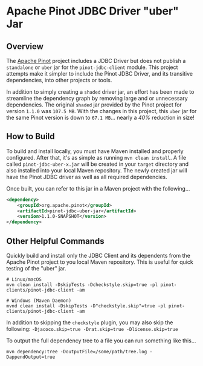 # Apache Pinot JDBC Driver "uber" Jar

## Overview
The [Apache Pinot](https://github.com/apache/pinot) project includes a JDBC Driver but does not publish a `standalone` or `uber` jar for the `pinot-jdbc-client` module.  This project attempts make it simpler to include the Pinot JDBC Driver, and its transitive dependencies, into other projects or tools.  

In addition to simply creating a `shaded` driver jar, an effort has been made to streamline the dependency graph by removing large and or unnecessary dependencies. The original `shaded` jar provided by the Pinot project for version `1.1.0` was `107.5 MB`.  With the changes in this project, this `uber` jar for the same Pinot version is down to `67.1 MB`... nearly a *40%* reduction in size!

## How to Build
To build and install locally, you must have Maven installed and properly configured.  After that, it's as simple as running `mvn clean install`.  A file called `pinot-jdbc-uber-x.jar` will be created in your `target` directory and also installed into your local Maven repository.  The newly created jar will have the Pinot JDBC driver as well as all required dependencies.

Once built, you can refer to this jar in a Maven project with the following...
```xml
<dependency>
    <groupId>org.apache.pinot</groupId>
    <artifactId>pinot-jdbc-uber-jar</artifactId>
    <version>1.1.0-SNAPSHOT</version>
</dependency>
```

## Other Helpful Commands

Quickly build and install only the JDBC Client and its dependents from the Apache Pinot project to you local Maven repository.  This is useful for quick testing of the "uber" jar.
```shell
# Linux/macOS
mvn clean install -DskipTests -Dcheckstyle.skip=true -pl pinot-clients/pinot-jdbc-client -am

# Windows (Maven Daemon)
mvnd clean install -DskipTests -D"checkstyle.skip"=true -pl pinot-clients/pinot-jdbc-client -am
```

In addition to skipping the `checkstyle` plugin, you may also skip the following: `-Djacoco.skip=true -Drat.skip=true -Dlicense.skip=true`

To output the full dependency tree to a file you can run something like this...
```shell
mvn dependency:tree -DoutputFile=/some/path/tree.log -DappendOutput=true
```